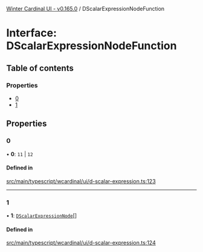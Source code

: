 [Winter Cardinal UI - v0.165.0](../index.md) / DScalarExpressionNodeFunction

# Interface: DScalarExpressionNodeFunction

## Table of contents

### Properties

- [0](DScalarExpressionNodeFunction.md#0)
- [1](DScalarExpressionNodeFunction.md#1)

## Properties

### 0

• **0**: ``11`` \| ``12``

#### Defined in

[src/main/typescript/wcardinal/ui/d-scalar-expression.ts:123](https://github.com/winter-cardinal/winter-cardinal-ui/blob/v0.165.0/src/main/typescript/wcardinal/ui/d-scalar-expression.ts#L123)

___

### 1

• **1**: [`DScalarExpressionNode`](../index.md#dscalarexpressionnode)[]

#### Defined in

[src/main/typescript/wcardinal/ui/d-scalar-expression.ts:124](https://github.com/winter-cardinal/winter-cardinal-ui/blob/v0.165.0/src/main/typescript/wcardinal/ui/d-scalar-expression.ts#L124)
